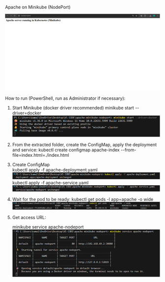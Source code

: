 Apache on Minikube (NodePort)

![MG](image.png)

How to run (PowerShell, run as Administrator if necessary):
1. Start Minikube (docker driver recommended)
   minikube start --driver=docker
   ![alt text](image-5.png)

2. From the extracted folder, create the ConfigMap, apply the deployment and service:
   kubectl create configmap apache-index --from-file=index.html=./index.html
   
3. Create ConfigMap   
   kubectl apply -f apache-deployment.yaml
   ![IMG](image-1.png)
   kubectl apply -f apache-service.yaml
   ![IMG](image-2.png)

3. Wait for the pod to be ready:
   kubectl get pods -l app=apache -o wide
   ![IMG](image-3.png)

4. Get access URL:

   minikube service apache-nodeport
   ![IMG](image-4.png)
 
